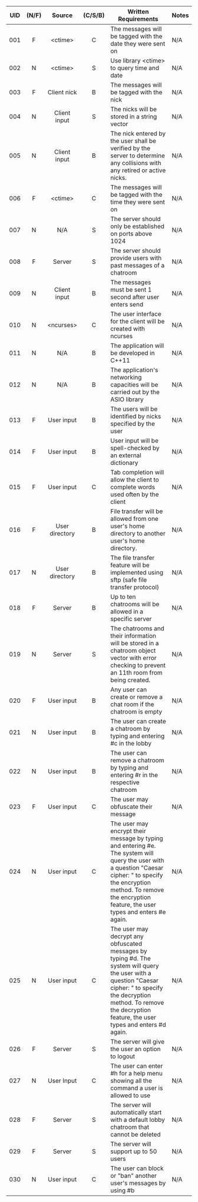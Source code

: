 | UID                | (N/F)              | Source             | (C/S/B)            | Written Requirements                                                                                                       |      Notes      |
| :--------------:   | :----------------: | :----------------: | :----------------: | -------------------------------------------------------------------------------------------------------------------------  | --------------- |
| 001                | F                  | \<ctime\>          | C                  | The messages will be tagged with the date they were sent on                                                                | N/A             |
| 002                | N                  | \<ctime\>          | S                  | Use library \<ctime\> to query time and date                                                                               | N/A             |
| 003                | F                  | Client nick        | B                  | The messages will be tagged with the nick                                                                                  | N/A             |
| 004                | N                  | Client input       | S                  | The nicks will be stored in a string vector                                                                                | N/A             |
| 005                | N                  | Client input       | B                  | The nick entered by the user shall be verified by the server to determine any collisions with any retired or active nicks. | N/A             |
| 006                | F                  | \<ctime\>          | C                  | The messages will be tagged with the time they were sent on                                                                | N/A             |
| 007                | N                  | N/A                | S                  | The server should only be established on ports above 1024                                                                  | N/A             |
| 008                | F                  | Server             | S                  | The server should provide users with past messages of a chatroom                                                           | N/A             |
| 009                | N                  | Client input       | B                  | The messages must be sent 1 second after user enters send                                                                  | N/A             |
| 010                | N                  | \<ncurses\>        | C                  | The user interface for the client will be created with ncurses                                                             | N/A             |
| 011                | N                  | N/A                | B                  | The application will be developed in C++11                                                                                 | N/A             |
| 012                | N                  | N/A                | B                  | The application's networking capacities will be carried out by the ASIO library                                            | N/A             |
| 013                | F                  | User input         | B                  | The users will be identified by nicks specified by the user                                                                | N/A             |
| 014                | F                  | User input         | B                  | User input will be spell-checked by an external dictionary                                                                 | N/A             |
| 015                | F                  | User input         | C                  | Tab completion will allow the client to complete words used often by the client                                            | N/A             |
| 016                | F                  | User directory     | B                  | File transfer will be allowed from one user's home directory to another user's home directory.                             | N/A             |
| 017                | N                  | User directory     | B                  | The file transfer feature will be implemented using sftp (safe file transfer protocol)                                     | N/A             |
| 018                | F                  | Server             | B                  | Up to ten chatrooms will be allowed in a specific server           | N/A             |
| 019                | N                  | Server             | S                  | The chatrooms and their information will be stored in a chatroom object vector with error checking to prevent an 11th room from being created. | N/A |
| 020                | F                  | User input         | B                  | Any user can create or remove a chat room if the chatroom is empty                                                         | N/A             |
| 021                | N                  | User input         | B                  | The user can create a chatroom by typing and entering #c in the lobby                                                   | N/A             |
| 022                | N                  | User input         | B                  | The user can remove a chatroom by typing and entering #r in the respective chatroom                                         | N/A             |
| 023                | F                  | User input         | C                  | The user may obfuscate their message           | N/A             |
| 024                | N                  | User input         | C                  | The user may encrypt their message by typing and entering #e. The system will query the user with a question "Caesar cipher: " to specify the encryption method. To remove the encryption feature, the user types and enters #e again.           | N/A             |
| 025                | N                  | User input         | C                  | The user may decrypt any obfuscated messages by typing #d. The system will query the user with a question "Caesar cipher: " to specify the decryption method. To remove the decryption feature, the user types and enters #d again.            | N/A             |
| 026                | F                  | Server             | S                 | The server will give the user an option to logout | N/A |         
| 027                | N                  | User Input         | C                 | The user can enter #h for a help menu showing all the command a user is allowed to use | N/A |
| 028                | F                  | Server             | S                 | The server will automatically start with a default lobby chatroom that cannot be deleted | N/A | 
| 029                | F                  | Server             | S                 | The server will support up to 50 users | N/A |
| 030                | N                  | User input         | C                 | The user can block or "ban" another user's messages by using #b | N/A | 

